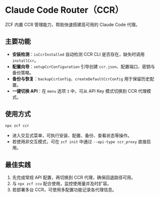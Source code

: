 # Claude Code Router（CCR）

ZCF 内置 CCR 管理能力，帮助快速搭建高可用的 Claude Code 代理。

## 主要功能

- **安装检测**：`isCcrInstalled` 自动检测 CCR CLI 是否存在，缺失时调用 `installCcr`。
- **配置向导**：`setupCcrConfiguration` 引导创建 `ccr.json`、配置端口、密钥与备份策略。
- **备份与恢复**：`backupCcrConfig`、`createDefaultCcrConfig` 用于保留历史配置。
- **一键切换 API**：在 `menu` 选项 `3` 中，可从 API Key 模式切换到 CCR 代理模式。

## 使用方式

```bash
npx zcf ccr
```

- 进入交互式菜单，可执行安装、配置、备份、查看状态等操作。
- 若使用非交互模式，可在 `zcf init` 中通过 `--api-type ccr_proxy` 直接启用。

## 最佳实践

1. 先完成常规 API 配置，再切换到 CCR 代理，确保回退路径可用。
2. 与 `npx zcf ccu` 配合使用，监控使用量并及时扩容。
3. 若部署多台 CCR，可使用多配置功能记录各代理信息。
